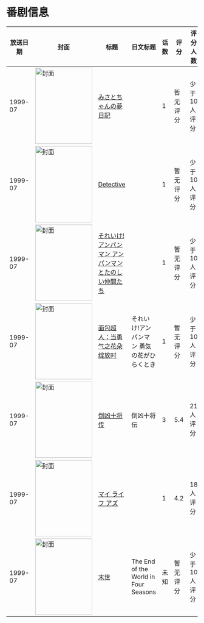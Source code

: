 # 番剧信息

|放送日期|封面|标题|日文标题|话数|评分|评分人数|
|---|---|---|---|---|---|---|
|1999-07|<img src="/img/no_icon_subject.png" alt="封面" style="width:150px;height:200px;object-fit:cover;">|[みさとちゃんの夢日記](https://bangumi.tv/subject/165952)||1|暂无评分|少于10人评分|
|1999-07|<img src="/img/no_icon_subject.png" alt="封面" style="width:150px;height:200px;object-fit:cover;">|[Detective](https://bangumi.tv/subject/276156)||1|暂无评分|少于10人评分|
|1999-07|<img src="//lain.bgm.tv/pic/cover/c/51/5c/89709_m5gos.jpg" alt="封面" style="width:150px;height:200px;object-fit:cover;">|[それいけ!アンパンマン アンパンマンとたのしい仲間たち](https://bangumi.tv/subject/89709)||1|暂无评分|少于10人评分|
|1999-07|<img src="//lain.bgm.tv/pic/cover/c/29/1a/318328_pFl8C.jpg" alt="封面" style="width:150px;height:200px;object-fit:cover;">|[面包超人：当勇气之花朵绽放时](https://bangumi.tv/subject/318328)|それいけ!アンパンマン 勇気の花がひらくとき|1|暂无评分|少于10人评分|
|1999-07|<img src="//lain.bgm.tv/pic/cover/c/e8/0b/8509_oHfVh.jpg" alt="封面" style="width:150px;height:200px;object-fit:cover;">|[倒凶十将传](https://bangumi.tv/subject/8509)|倒凶十将伝|3|5.4|21人评分|
|1999-07|<img src="/img/no_icon_subject.png" alt="封面" style="width:150px;height:200px;object-fit:cover;">|[マイ ライフ アズ](https://bangumi.tv/subject/111604)||1|4.2|18人评分|
|1999-07|<img src="//lain.bgm.tv/pic/cover/c/9a/b9/137088_x9Qiw.jpg" alt="封面" style="width:150px;height:200px;object-fit:cover;">|[末世](https://bangumi.tv/subject/137088)|The End of the World in Four Seasons|未知|暂无评分|少于10人评分|
